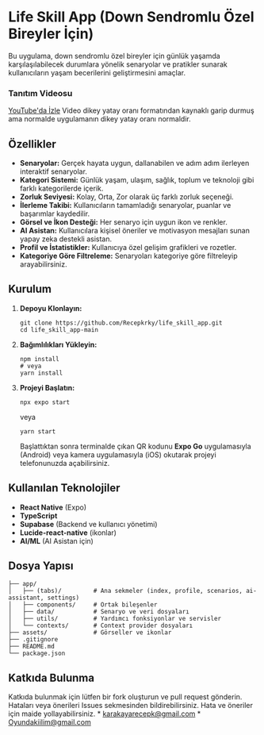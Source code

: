 # Life Skill App (Down Sendromlu Özel Bireyler İçin)

Bu uygulama, down sendromlu özel bireyler için günlük yaşamda karşılaşılabilecek durumlara yönelik senaryolar ve pratikler sunarak kullanıcıların yaşam becerilerini geliştirmesini amaçlar. 

### Tanıtım Videosu
[YouTube'da İzle](https://youtu.be/dDQOIa85ScM)
Video dikey yatay oranı formatından kaynaklı garip durmuş ama normalde uygulamanın dikey yatay oranı normaldir.

## Özellikler

- **Senaryolar:** Gerçek hayata uygun, dallanabilen ve adım adım ilerleyen interaktif senaryolar.
- **Kategori Sistemi:** Günlük yaşam, ulaşım, sağlık, toplum ve teknoloji gibi farklı kategorilerde içerik.
- **Zorluk Seviyesi:** Kolay, Orta, Zor olarak üç farklı zorluk seçeneği.
- **İlerleme Takibi:** Kullanıcıların tamamladığı senaryolar, puanlar ve başarımlar kaydedilir.
- **Görsel ve İkon Desteği:** Her senaryo için uygun ikon ve renkler.
- **AI Asistan:** Kullanıcılara kişisel öneriler ve motivasyon mesajları sunan yapay zeka destekli asistan.
- **Profil ve İstatistikler:** Kullanıcıya özel gelişim grafikleri ve rozetler.
- **Kategoriye Göre Filtreleme:** Senaryoları kategoriye göre filtreleyip arayabilirsiniz.

## Kurulum

1. **Depoyu Klonlayın:**
   ```
   git clone https://github.com/Recepkrky/life_skill_app.git
   cd life_skill_app-main
   ```

2. **Bağımlılıkları Yükleyin:**
   ```
   npm install
   # veya
   yarn install
   ```

3. **Projeyi Başlatın:**
   ```
   npx expo start
   ```
   veya
   ```
   yarn start
   ```

   Başlattıktan sonra terminalde çıkan QR kodunu **Expo Go** uygulamasıyla (Android) veya kamera uygulamasıyla (iOS) okutarak projeyi telefonunuzda açabilirsiniz.

## Kullanılan Teknolojiler

- **React Native** (Expo)
- **TypeScript**
- **Supabase** (Backend ve kullanıcı yönetimi)
- **Lucide-react-native** (ikonlar)
- **AI/ML** (AI Asistan için)

## Dosya Yapısı

```
├── app/
│   ├── (tabs)/         # Ana sekmeler (index, profile, scenarios, ai-assistant, settings)
│   ├── components/     # Ortak bileşenler
│   ├── data/           # Senaryo ve veri dosyaları
│   ├── utils/          # Yardımcı fonksiyonlar ve servisler
│   └── contexts/       # Context provider dosyaları
├── assets/             # Görseller ve ikonlar
├── .gitignore
├── README.md
└── package.json
```

## Katkıda Bulunma

Katkıda bulunmak için lütfen bir fork oluşturun ve pull request gönderin. Hataları veya önerileri Issues sekmesinden bildirebilirsiniz. Hata ve öneriler için maide yollayabilirsiniz. * karakayarecepk@gmail.com * Oyundakiilim@gmail.com

